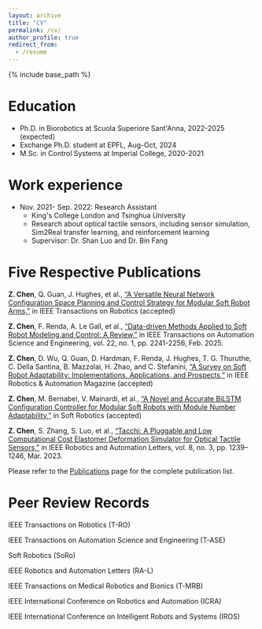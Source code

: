 ```yaml
---
layout: archive
title: "CV"
permalink: /cv/
author_profile: true
redirect_from:
  - /resume
---
```


{% include base_path %}

Education
======
* Ph.D. in Biorobotics at Scuola Superiore Sant'Anna, 2022-2025 (expected)
* Exchange Ph.D. student at EPFL, Aug-Oct, 2024
* M.Sc. in Control Systems at Imperial College, 2020-2021

Work experience
======
* Nov. 2021- Sep. 2022: Research Assistant
  * King's College London and Tsinghua University
  * Research about optical tactile sensors, including sensor simulation, Sim2Real transfer learning, and reinforcement learning
  * Supervisor: Dr. Shan Luo and Dr. Bin Fang

Five Respective Publications
======
**Z. Chen**, Q. Guan, J. Hughes, et al., [“A Versatile Neural Network Configuration Space Planning and Control Strategy for Modular Soft Robot Arms,”](https://ieeexplore.ieee.org/document/11049035) in IEEE Transactions on Robotics (accepted)

**Z. Chen**,  F. Renda, A. Le Gall, et al., [“Data-driven Methods Applied to Soft Robot Modeling and Control: A Review,”](https://ieeexplore.ieee.org/document/10477253) in IEEE Transactions on Automation Science and Engineering, vol. 22, no. 1, pp. 2241-2256, Feb. 2025.

**Z. Chen**, D. Wu, Q. Guan, D. Hardman, F. Renda, J. Hughes, T. G. Thuruthe, C. Della Santina, B. Mazzolai, H. Zhao, and C. Stefanini, [“A Survey on Soft Robot Adaptability: Implementations, Applications, and Prospects,”](https://arxiv.org/abs/2506.19397) in IEEE Robotics & Automation Magazine (accepted)

**Z. Chen**,  M. Bernabei, V. Mainardi, et al., [“A Novel and Accurate BiLSTM Configuration Controller for Modular Soft Robots with Module Number Adaptability,”](https://arxiv.org/pdf/2401.10997.pdf) in Soft Robotics (accepted)

**Z. Chen**, S. Zhang, S. Luo, et al., [“Tacchi: A Pluggable and Low Computational Cost Elastomer Deformation Simulator for Optical Tactile Sensors,”](https://ieeexplore.ieee.org/document/10017344) in IEEE Robotics and Automation Letters, vol. 8, no. 3, pp. 1239–1246, Mar. 2023.

Please refer to the [Publications](https://zixichen007115.github.io/publications/) page for the complete publication list.

Peer Review Records
======
IEEE Transactions on Robotics (T-RO)

IEEE Transactions on Automation Science and Engineering (T-ASE)

Soft Robotics (SoRo)

IEEE Robotics and Automation Letters (RA-L)

IEEE Transactions on Medical Robotics and Bionics (T-MRB)

IEEE International Conference on Robotics and Automation (ICRA)

IEEE International Conference on Intelligent Robots and Systems (IROS)
